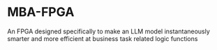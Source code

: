 # MBA-FPGA
An FPGA designed specifically to make an LLM model instantaneously smarter and more efficient at business task related logic functions
